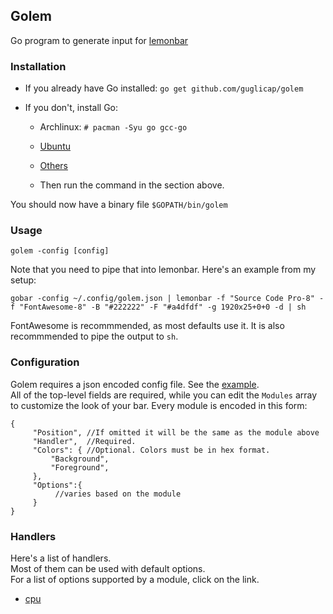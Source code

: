 ## Golem

Go program to generate input for [lemonbar](https://github.com/LemonBoy/bar)

### Installation

* If you already have Go installed:
    `go get github.com/guglicap/golem`

* If you don't, install Go: 

    * Archlinux: `# pacman -Syu go gcc-go`
    * [Ubuntu](https://github.com/golang/go/wiki/Ubuntu) 
    * [Others](https://golang.org/dl/)

    * Then run the command in the section above.

You should now have a binary file `$GOPATH/bin/golem`

### Usage

`golem -config [config]`

Note that you need to pipe that into lemonbar. Here's an example from my setup:

`gobar -config ~/.config/golem.json | lemonbar -f "Source Code Pro-8" -f "FontAwesome-8" -B "#222222" -F "#a4dfdf" -g 1920x25+0+0 -d | sh`  

FontAwesome is recommmended, as most defaults use it. It is also recommmended to pipe the output to `sh`.

### Configuration 

Golem requires a json encoded config file. See the [example](https://github.com/guglicap/golem/blob/master/config.json).  
All of the top-level fields are required, while you can edit the `Modules` array to customize the look of your bar. Every module is encoded in this form:

    {
         "Position", //If omitted it will be the same as the module above
         "Handler",  //Required.
         "Colors": { //Optional. Colors must be in hex format.
             "Background",
             "Foreground",
         },
         "Options":{
              //varies based on the module
         }
    }          

### Handlers

Here's a list of handlers.  
Most of them can be used with default options.  
For a list of options supported by a module, click on the link.


* [cpu](https://github.com/guglicap/golem/blob/develop/modules/MODULES.md#cpu)